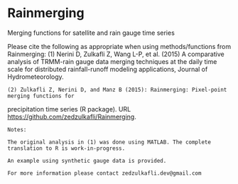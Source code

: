 # Rainmerging
Merging functions for satellite and rain gauge time series
    
Please cite the following as appropriate when using methods/functions from Rainmerging:
    (1) Nerini D, Zulkafli Z, Wang L-P, et al. (2015) 
    A comparative analysis of TRMM-rain gauge data  merging techniques at the daily time scale for distributed rainfall-runoff modeling applications, Journal of Hydrometeorology.

    (2) Zulkafli Z, Nerini D, and Manz B (2015): Rainmerging: Pixel-point merging functions for
precipitation time series (R package). URL https://github.com/zedzulkafli/Rainmerging.

    Notes: 
    
    The original analysis in (1) was done using MATLAB. The complete translation to R is work-in-progress. 
    
    An example using synthetic gauge data is provided. 
    
    For more information please contact zedzulkafli.dev@gmail.com
    
